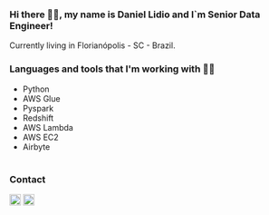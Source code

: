 ### Hi there 🙋‍♂️, my name is **Daniel Lidio** and I`m Senior Data Engineer!

Currently living in Florianópolis - SC - Brazil.

### Languages and tools that I'm working with 👨‍💻
- Python
- AWS Glue
- Pyspark
- Redshift
- AWS Lambda
- AWS EC2
- Airbyte

#
### Contact
<code><a href="https://www.linkedin.com/in/daniel-lidio/" target="_blank"><img height="20" src="https://www.vectorlogo.zone/logos/linkedin/linkedin-icon.svg"></a></code>
<code><a href="mailto:daniellidiops@gmail.com" target="_blank"><img height="20" src="https://www.vectorlogo.zone/logos/gmail/gmail-icon.svg"></a></code>

